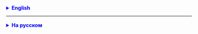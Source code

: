 <details style="margin-top: 16px">
  <summary style="cursor: pointer; color: blue;"><b>English</b></summary>

## Task 1

**Find the maximum element in the array**
Create an array of 12 random integers ranging from `-15` to `15`. Determine which element is the maximum in this array
and report the index of its last occurrence in the array.

## Task 2

**Replace every array element with an odd index with zero.**

1. Create an array of 8 random integers ranging from `-3` to `10`
2. Display the array on the screen in a line
3. Replace every element with an odd index with zero
4. Again, display the array on the screen on a separate line

## Task 3 *

**Arithmetic mean of array elements**

1. Create 2 arrays of 5 random integers each, ranging from `0` to `5`
2. Display the arrays on the screen in two separate lines
3. Calculate the arithmetic mean of the elements of each array and report which array has a higher value (or report that
   their arithmetic means are equal)

</details>

<hr>

<details style="margin-top: 16px">
  <summary style="cursor: pointer; color: blue;"><b>На русском</b></summary>

## Задача 1

**Найти максимальный элемент в массиве**

Создайте массив из 12 случайных целых чисел из отрезка от `-15` до `15`. Определите какой элемент является в этом
массиве максимальным и сообщите индекс его последнего вхождения в массив.

<!---
https://vertex-academy.com/tutorials/ru/najti-maksimalmyj-element-v-massive-iz-sgenerirovannyh-chisel-java/
public static void main(String[] args) {
        int [] mas = new int[12];
        int maxNumber = -16;
        int maxIndex = 0;
 
        for (int i = 0; i < mas.length; i++) {
            mas[i] = (int)(Math.random()*31)-15;
            if(maxNumber <= mas[i]){
                maxNumber = mas[i];
                maxIndex = i;
            }
        }
        
        System.out.println("Индекс максимального элемента: " + maxIndex);
    }
-->

## Задача 2

**Заменить каждый элемент массива с нечетным индексом на ноль.**

1. Создайте массив из 8 случайных целых чисел из отрезка от `-3` до `10`
2. Выведите массив на экран в строку
3. Замените каждый элемент с нечётным индексом на ноль
4. Снова выведете массив на экран на отдельной строке

<!--
https://vertex-academy.com/tutorials/ru/zamenit-element-massiva-s-nechetnym-indeksom-na-nol-java/
public class Test {
    public static void main(String[] args) {
        int [] mas = new int[8];
       
        for (int i = 0; i < mas.length; i++) {
             mas[i] = (int)(Math.random()*10)+1;
        }
        System.out.println(Arrays.toString(mas));
        for (int i = 0; i < mas.length; i++) {
            if(i%2 == 1){
                mas[i] = 0;
            }
        }
        System.out.println(Arrays.toString(mas));
    }
}
-->

## Задача 3 *

**Среднее арифметическое элементов массива**

1. Создайте 2 массива из 5 случайных целых чисел из отрезка от `0` до `5` каждый
2. Выведите массивы на экран в двух отдельных строках
3. Посчитайте среднее арифметическое элементов каждого массива и сообщите, для какого из массивов это значение оказалось
   больше (либо сообщите, что их средние арифметические равны)

<!--- 
https://vertex-academy.com/tutorials/ru/srednee-arifmeticheskoe-elementov-massiva-java/
public static void main(String[] args) {
        int [] mas1 = new int[5];
        int [] mas2 = new int[5];
 
        for (int i = 0; i < 5; i++) {
            mas1[i] = (int)(Math.random()*6);
            mas2[i] = (int)(Math.random()*6);
        }
        System.out.println(Arrays.toString(mas1));
        System.out.println(Arrays.toString(mas2));
        
        double average1 = 0;
        double average2 = 0;
 
        for (int i = 0; i < 5; i++) {
            average1 += mas1[i];
            average2 += mas2[i];
        }
        average1/=5;
        average2/=5;
 
        if(average1 > average1){
            System.out.println("Среднее арифметическое первого массива ("+average1+") больше среднего арифметического "+
                    "второго массива ("+average2+")");
        } else if(average1 < average2){
            System.out.println("Среднее арифметическое первого массива ("+average1+") меньше среднего арифметического "+
                    "второго массива ("+average2+")");
        } else {
            System.out.println("Средние арифметические массивов равны ("+average1+")");
        }
    }
-->

</details>
